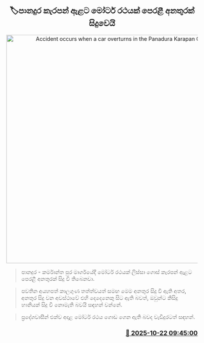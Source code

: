 <p align='center'><b><h2 align='center' title='Accident occurs when a car overturns in the Panadura Karapan Canal'>🏷පානදුර කැරපන් ඇළට මෝටර් රථයක් පෙරළී අනතුරක් සිදුවෙයි</h2></b></p>
<p align='center'><img src='https://helakuru.sgp1.cdn.digitaloceanspaces.com/esana/images/lib/accident-new.jpg' width='600' alt='Accident occurs when a car overturns in the Panadura Karapan Canal'></p>

> පානදුර - කර්මාන්ත පුර මාර්ගයේදී මෝටර් රථයක් ලිස්සා ගොස් කැරපන් ඇළට පෙරළී අනතුරක් සිදු වී තිබෙනවා.

> පවතින අයහපත් කාලගුණ තත්ත්වයත් සමඟ මෙම අනතුර සිදු වී ඇති අතර, අනතුර සිදු වන අවස්ථාවේ එහි දෙදෙනෙකු සිට ඇති බවත්, ඔවුන්ට කිසිදු හානියක් සිදු වී නොමැති බවයි සඳහන් වන්නේ.

> ප්‍රදේශවාසීන් එක්ව අදාළ මෝටර් රථය ගොඩ ගෙන ඇති බවද වැඩිදුරටත් සඳහන්.



<h3 align='right'><a href='https://www.helakuru.lk/esana/p/114677/'>📅 2025-10-22 09:45:00</a></h3>
